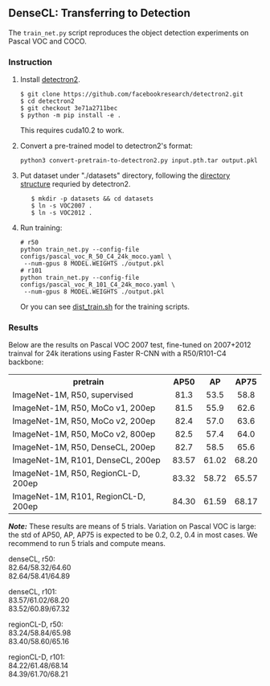 
## DenseCL: Transferring to Detection

The `train_net.py` script reproduces the object detection experiments on Pascal VOC and COCO.

### Instruction

1. Install [detectron2](https://github.com/facebookresearch/detectron2/blob/master/INSTALL.md).
    ```
    $ git clone https://github.com/facebookresearch/detectron2.git
    $ cd detectron2
    $ git checkout 3e71a2711bec
    $ python -m pip install -e .
    ```
    This requires cuda10.2 to work.

2. Convert a pre-trained model to detectron2's format:
   ```
   python3 convert-pretrain-to-detectron2.py input.pth.tar output.pkl
   ```

3. Put dataset under "./datasets" directory,
   following the [directory structure](https://github.com/facebookresearch/detectron2/tree/master/datasets)
	 requried by detectron2.
     ```
        $ mkdir -p datasets && cd datasets
        $ ln -s VOC2007 .
        $ ln -s VOC2012 .
     ```

4. Run training:
   ```
   # r50 
   python train_net.py --config-file configs/pascal_voc_R_50_C4_24k_moco.yaml \
	--num-gpus 8 MODEL.WEIGHTS ./output.pkl
   # r101 
   python train_net.py --config-file configs/pascal_voc_R_101_C4_24k_moco.yaml \
	--num-gpus 8 MODEL.WEIGHTS ./output.pkl
   ```
    
    Or you can see [dist_train.sh](./dist_train.sh) for the training scripts.

### Results

Below are the results on Pascal VOC 2007 test, fine-tuned on 2007+2012 trainval for 24k iterations using Faster R-CNN with a R50/R101-C4 backbone:

<table><tbody>
<!-- START TABLE -->
<!-- TABLE HEADER -->
<th valign="bottom">pretrain</th>
<th valign="bottom">AP50</th>
<th valign="bottom">AP</th>
<th valign="bottom">AP75</th>
<!-- TABLE BODY -->
<tr><td align="left">ImageNet-1M, R50, supervised</td>
<td align="center">81.3</td>
<td align="center">53.5</td>
<td align="center">58.8</td>
</tr>
<tr><td align="left">ImageNet-1M, R50, MoCo v1, 200ep</td>
<td align="center">81.5</td>
<td align="center">55.9</td>
<td align="center">62.6</td>
</tr>
</tr>
<tr><td align="left">ImageNet-1M, R50, MoCo v2, 200ep</td>
<td align="center">82.4</td>
<td align="center">57.0</td>
<td align="center">63.6</td>
</tr>
</tr>
<tr><td align="left">ImageNet-1M, R50, MoCo v2, 800ep</td>
<td align="center">82.5</td>
<td align="center">57.4</td>
<td align="center">64.0</td>
</tr>
<tr><td align="left">ImageNet-1M, R50, DenseCL, 200ep</td>
<td align="center">82.7</td>
<td align="center">58.5</td>
<td align="center">65.6</td>
</tr>
<tr><td align="left">ImageNet-1M, R101, DenseCL, 200ep</td>
<td align="center">83.57</td>
<td align="center">61.02</td>
<td align="center">68.20</td>
</tr>
<tr><td align="left">ImageNet-1M, R50, RegionCL-D, 200ep</td>
<td align="center">83.32</td>
<td align="center">58.72</td>
<td align="center">65.57</td>
</tr>
<tr><td align="left">ImageNet-1M, R101, RegionCL-D, 200ep</td>
<td align="center">84.30</td>
<td align="center">61.59</td>
<td align="center">68.17</td>
</tr>
</tbody></table>

***Note:*** These results are means of 5 trials. Variation on Pascal VOC is large: the std of AP50, AP, AP75 is expected to be 0.2, 0.2, 0.4 in most cases. We recommend to run 5 trials and compute means.


denseCL, r50:  
    82.64/58.32/64.60  
    82.64/58.41/64.89

denseCL, r101:  
    83.57/61.02/68.20  
    83.52/60.89/67.32

regionCL-D, r50:  
    83.24/58.84/65.98  
    83.40/58.60/65.16

regionCL-D, r101:  
    84.22/61.48/68.14  
    84.39/61.70/68.21


